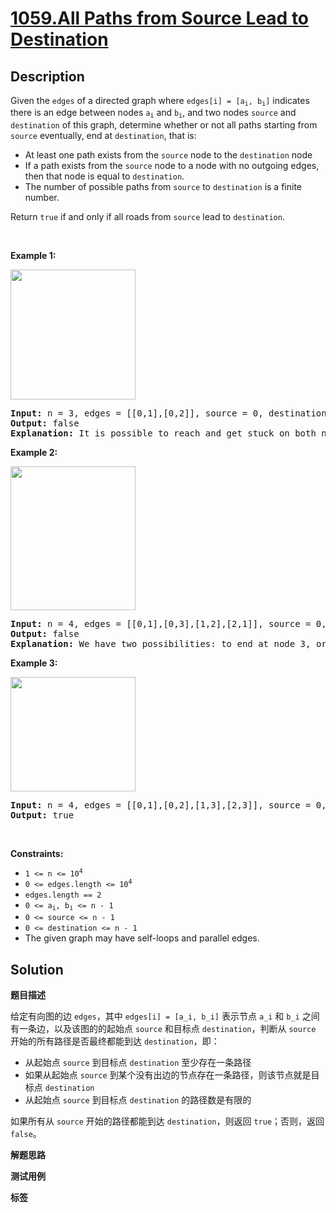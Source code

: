 # [1059.All Paths from Source Lead to Destination](https://leetcode.com/problems/all-paths-from-source-lead-to-destination/description/)

## Description

<p>Given the <code>edges</code> of a directed graph where <code>edges[i] = [a<sub>i</sub>, b<sub>i</sub>]</code> indicates there is an edge between nodes <code>a<sub>i</sub></code> and <code>b<sub>i</sub></code>, and two nodes <code>source</code> and <code>destination</code> of this graph, determine whether or not all paths starting from <code>source</code> eventually, end at <code>destination</code>, that is:</p>

<ul>
  <li>At least one path exists from the <code>source</code> node to the <code>destination</code> node</li>
  <li>If a path exists from the <code>source</code> node to a node with no outgoing edges, then that node is equal to <code>destination</code>.</li>
  <li>The number of possible paths from <code>source</code> to <code>destination</code> is a finite number.</li>
</ul>

<p>Return <code>true</code> if and only if all roads from <code>source</code> lead to <code>destination</code>.</p>

<p>&nbsp;</p>
<p><strong class="example">Example 1:</strong></p>
<img alt="" src="https://fastly.jsdelivr.net/gh/doocs/leetcode@main/solution/1000-1099/1059.All%20Paths%20from%20Source%20Lead%20to%20Destination/images/485_example_1.png" style="width: 200px; height: 208px;" />
<pre>
<strong>Input:</strong> n = 3, edges = [[0,1],[0,2]], source = 0, destination = 2
<strong>Output:</strong> false
<strong>Explanation:</strong> It is possible to reach and get stuck on both node 1 and node 2.
</pre>

<p><strong class="example">Example 2:</strong></p>
<img alt="" src="https://fastly.jsdelivr.net/gh/doocs/leetcode@main/solution/1000-1099/1059.All%20Paths%20from%20Source%20Lead%20to%20Destination/images/485_example_2.png" style="width: 200px; height: 230px;" />
<pre>
<strong>Input:</strong> n = 4, edges = [[0,1],[0,3],[1,2],[2,1]], source = 0, destination = 3
<strong>Output:</strong> false
<strong>Explanation:</strong> We have two possibilities: to end at node 3, or to loop over node 1 and node 2 indefinitely.
</pre>

<p><strong class="example">Example 3:</strong></p>
<img alt="" src="https://fastly.jsdelivr.net/gh/doocs/leetcode@main/solution/1000-1099/1059.All%20Paths%20from%20Source%20Lead%20to%20Destination/images/485_example_3.png" style="width: 200px; height: 183px;" />
<pre>
<strong>Input:</strong> n = 4, edges = [[0,1],[0,2],[1,3],[2,3]], source = 0, destination = 3
<strong>Output:</strong> true
</pre>

<p>&nbsp;</p>
<p><strong>Constraints:</strong></p>

<ul>
  <li><code>1 &lt;= n &lt;= 10<sup>4</sup></code></li>
  <li><code>0 &lt;= edges.length &lt;= 10<sup>4</sup></code></li>
  <li><code>edges.length == 2</code></li>
  <li><code>0 &lt;= a<sub>i</sub>, b<sub>i</sub> &lt;= n - 1</code></li>
  <li><code>0 &lt;= source &lt;= n - 1</code></li>
  <li><code>0 &lt;= destination &lt;= n - 1</code></li>
  <li>The given graph may have self-loops and parallel edges.</li>
</ul>

## Solution

**题目描述**

给定有向图的边 `edges`，其中 `edges[i] = [a_i, b_i]` 表示节点 `a_i` 和 `b_i` 之间有一条边，以及该图的的起始点 `source` 和目标点 `destination`，判断从 `source` 开始的所有路径是否最终都能到达 `destination`，即：

- 从起始点 `source` 到目标点 `destination` 至少存在一条路径
- 如果从起始点 `source` 到某个没有出边的节点存在一条路径，则该节点就是目标点 `destination`
- 从起始点 `source` 到目标点 `destination` 的路径数是有限的

如果所有从 `source` 开始的路径都能到达 `destination`，则返回 `true`；否则，返回 `false`。

**解题思路**

**测试用例**

**标签**
